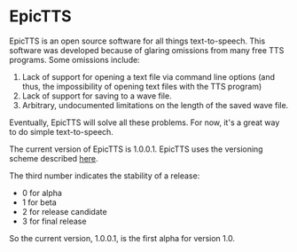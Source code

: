 # EpicTTS

EpicTTS is an open source software for all things text-to-speech. This software was developed because of glaring omissions from many free TTS programs. Some omissions include:

1. Lack of support for opening a text file via command line options (and thus, the impossibility of opening text files with the TTS program)
2. Lack of support for saving to a wave file.
3. Arbitrary, undocumented limitations on the length of the saved wave file.

Eventually, EpicTTS will solve all these problems. For now, it's a great way to do simple text-to-speech.

The current version of EpicTTS is 1.0.0.1. EpicTTS uses the versioning scheme described [here](https://en.wikipedia.org/wiki/Software_versioning#Designating_development_stage).

The third number indicates the stability of a release:

* 0 for alpha
* 1 for beta
* 2 for release candidate
* 3 for final release

So the current version, 1.0.0.1, is the first alpha for version 1.0.
